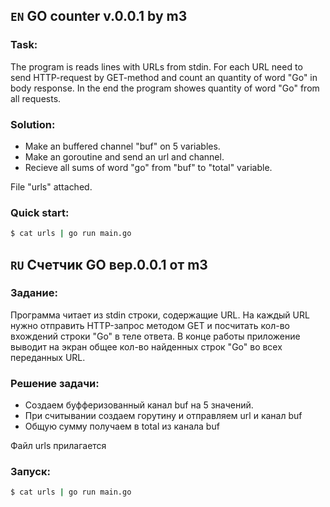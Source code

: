 ## `EN` **GO counter v.0.0.1 by m3**

### Task: 

The program is reads lines with URLs from stdin. For each URL need to send HTTP-request by GET-method and count an quantity of word "Go" in body response. In the end the program showes quantity of word "Go" from all requests.

### Solution:
 - Make an buffered channel "buf" on 5 variables.
 - Make an goroutine and send an url and channel.
 - Recieve all sums of word "go" from "buf" to "total" variable.
 
 File "urls" attached.
 
### Quick start:

```bash
$ cat urls | go run main.go
```

## `RU` **Счетчик GO вер.0.0.1 от m3**

### Задание:

Программа читает из stdin строки, содержащие URL. На каждый URL нужно отправить HTTP-запрос методом GET и посчитать кол-во вхождений строки "Go" в теле ответа. В конце работы приложение выводит на экран общее кол-во найденных строк "Go" во всех переданных URL.

### Решение задачи:

 - Создаем буфферизованный канал buf на 5 значений.
 - При считывании создаем горутину и отправляем url и канал buf
 - Общую сумму получаем в total из канала buf

Файл urls прилагается

### Запуск:

```bash
$ cat urls | go run main.go
```
